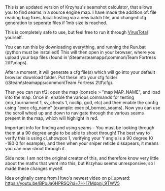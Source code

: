 This is an updated version of Krzyhau's seamshot calculator, that allows you to find seams in a source engine map.
I have made the addition of:
file reading bug fixes, local hosting via a new batch file, and changed cfg generation to seperate files if 1mb size is reached. 

This is completely safe to use, but feel free to run it through [VirusTotal](https://www.virustotal.com/gui/home/upload) yourself.

You can run this by downloading everything, and running the Run.bat (python must be installed!)
This will then open in your browser, where you upload your bsp files (found in \Steam\steamapps\common\Team Fortress 2\tf\maps). 


After a moment, it will generate a cfg file(s) which will go into your default browser download folder. 
Put these into your cfg folder (\Steam\steamapps\common\Team Fortress 2\tf\cfg).

Then you can run tf2, open the map (console > "map MAP_NAME", and load into the map. Once in, enable the various commands for testing (mp_tournament 1, sv_cheats 1, noclip, god, etc) and then enable the config using "exec cfg_name" (example: exec pl_borneo_seams).
Now you can use the scroll wheel up and down to navigate through the various seams present in the map, which will highlight in red. 

Important info for finding and using seams - You must be looking through them at a 90 degree angle to be able to shoot through! The best way to verify this is using cl_showpos 1, verifying your Y angle is a 90 degree (0 -180 0 for example), and then when your sniper reticle dissapears, it means you can now shoot through it. 

Side note: I am not the original creator of this, and therefore know very little about the maths that went into this, but Krzyhau seems unresponsive, so I made these changes myself. 

Idea originally came from Htwo's newest video on pl_upward: https://youtu.be/BPoJa6HPRSQ?si=7H-17Mdpnj_9TWV5

